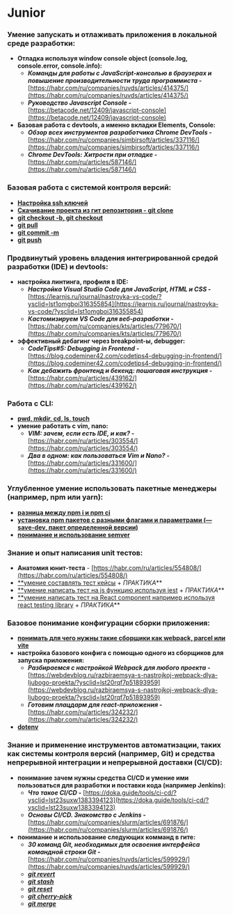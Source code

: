 # Junior

### Умение запускать и отлаживать приложения в локальной среде разработки:

- **Отладка используя window console object (console.log, console.error, console.info):**
    - ***Команды для работы с JavaScript-консолью в браузерах и повышение производительности труда программиста -*** [https://habr.com/ru/companies/ruvds/articles/414375/](https://habr.com/ru/companies/ruvds/articles/414375/)
    - ***Руководство Javascript Console -*** [https://betacode.net/12409/javascript-console](https://betacode.net/12409/javascript-console)
- **Базовая работа с devtools, а именно вкладки Elements, Console:**
    - ***Обзор всех инструментов разработчика Chrome DevTools -*** [https://habr.com/ru/companies/simbirsoft/articles/337116/](https://habr.com/ru/companies/simbirsoft/articles/337116/)
    - ***Chrome DevTools: Хитрости при отладке -*** [https://habr.com/ru/articles/587146/](https://habr.com/ru/articles/587146/)

### Базовая работа с системой контроля версий:

- [**Настройка ssh ключей**](https://losst.pro/avtorizatsiya-po-klyuchu-ssh?ysclid=lst1cqmicj562693465)
- [**Скачивание проекта из гит репозитория - git clone**](https://git-scm.com/docs/git-clone)
- [**git checkout -b, git checkout**](https://git-scm.com/docs/git-checkout)
- [**git pull**](https://git-scm.com/docs/git-pull)
- [**git commit -m**](https://git-scm.com/docs/git-commit)
- [**git push**](https://git-scm.com/docs/git-push)

### Продвинутый уровень владения интегрированной средой разработки (IDE) и devtools:

- **настройка линтинга, профиля в IDE:**
    - ***Настройка Visual Studio Code для JavaScript, HTML и CSS -*** [https://learnjs.ru/journal/nastroyka-vs-code/?ysclid=lst1omgboi316355854](https://learnjs.ru/journal/nastroyka-vs-code/?ysclid=lst1omgboi316355854)
    - ***Кастомизируем VS Code для веб-разработки -*** [https://habr.com/ru/companies/kts/articles/779670/](https://habr.com/ru/companies/kts/articles/779670/)
- **эффективный дебагинг через breakpoint-ы, debugger:**
    - ***CodeTips#5: Debugging in Frontend -*** [https://blog.codeminer42.com/codetips4-debugging-in-frontend/](https://blog.codeminer42.com/codetips4-debugging-in-frontend/)
    - ***Как дебажить фронтенд и бекенд: пошаговая инструкция -*** [https://habr.com/ru/articles/439162/](https://habr.com/ru/articles/439162/)

### Работа с CLI:

- [**pwd, mkdir, cd, ls, touch**](https://habr.com/ru/companies/edison/articles/502066/)
- **умение работать с vim, nano:**
    - ***VIM: зачем, если есть IDE, и как? -*** [https://habr.com/ru/articles/303554/](https://habr.com/ru/articles/303554/)
    - ***Два в одном: как пользоваться Vim и Nano? -*** [https://habr.com/ru/articles/331600/](https://habr.com/ru/articles/331600/)

### Углубленное умение использовать пакетные менеджеры (например, npm или yarn):

- [**разница между npm i и npm ci**](https://stackoverflow.com/questions/52499617/what-is-the-difference-between-npm-install-and-npm-ci)
- [**установка npm пакетов с разными флагами и параметрами (—save-dev, пакет определенной версии)**](https://htmlacademy.ru/blog/js/package-update?ysclid=lst1w7zb5f806805539)
- [**понимание и использование semver**](https://semver.org/lang/ru/)

### Знание и опыт написания unit тестов:

- **Анатомия юнит-теста** - [https://habr.com/ru/articles/554808/](https://habr.com/ru/articles/554808/)
- [**умение составлять тест кейсы](https://testengineer.ru/kak-pisat-test-kejsy-polnoe-rukovodstvo/?ysclid=lst1xkgl5v350123160) + *ПРАКТИКА***
- [**умение написать тест на js функцию используя jest](https://habr.com/ru/articles/502302/) + *ПРАКТИКА***
- [**умение написать тест на React component например используя react testing library](https://habr.com/ru/companies/timeweb/articles/670480/) + *ПРАКТИКА***

### Базовое понимание конфигурации сборки приложения:

- [**понимать для чего нужны такие сборщики как webpack, parcel или vite**](https://guides.hexlet.io/ru/webpack/?ysclid=lst1zyoyt8408602859)
- **настройка базового конфига с помощью одного из сборщиков для запуска приложения:**
    - ***Разбираемся с настройкой Webpack для любого проекта -*** [https://webdevblog.ru/razbiraemsya-s-nastrojkoj-webpack-dlya-ljubogo-proekta/?ysclid=lst20rqf7p51893959](https://webdevblog.ru/razbiraemsya-s-nastrojkoj-webpack-dlya-ljubogo-proekta/?ysclid=lst20rqf7p51893959)
    - ***Готовим плацдарм для react-приложения -*** [https://habr.com/ru/articles/324232/](https://habr.com/ru/articles/324232/)
- [**dotenv**](https://habr.com/ru/companies/otus/articles/779852/)

### Знание и применение инструментов автоматизации, таких как системы контроля версий (например, Git) и средства непрерывной интеграции и непрерывной доставки (CI/CD):

- **понимание зачем нужны средства CI/CD и умение ими пользоваться для разработки и поставки кода (например Jenkins):**
    - ***Что такое CI/CD -*** [https://doka.guide/tools/ci-cd/?ysclid=lst23suxw1383394123](https://doka.guide/tools/ci-cd/?ysclid=lst23suxw1383394123)
    - ***Основы CI/CD. Знакомство с Jenkins -*** [https://habr.com/ru/companies/slurm/articles/691876/](https://habr.com/ru/companies/slurm/articles/691876/)
- **понимание и использование следующих комманд в гите:**
    - ***30 команд Git, необходимых для освоения интерфейса командной строки Git -*** [https://habr.com/ru/companies/ruvds/articles/599929/](https://habr.com/ru/companies/ruvds/articles/599929/)
    - [***git revert***](https://www.atlassian.com/ru/git/tutorials/undoing-changes/git-revert)
    - [***git stash***](https://www.atlassian.com/ru/git/tutorials/saving-changes/git-stash)
    - [***git reset***](https://www.atlassian.com/ru/git/tutorials/undoing-changes/git-reset)
    - [***git cherry-pick***](https://www.atlassian.com/ru/git/tutorials/cherry-pick)
    - [***git merge***](https://www.atlassian.com/ru/git/tutorials/using-branches/git-merge)